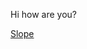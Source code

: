 Hi how are you?

<a href="https://monkey3three.github.io/unblocked88.github.io/games/Slope-Game-main/Slope-Game-main/index.html">Slope</a>
 

 
